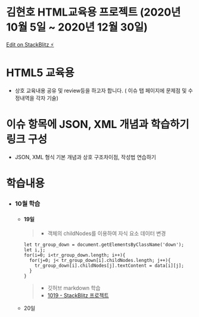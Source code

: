 # 김현호 HTML교육용 프로젝트 (2020년 10월 5일 ~ 2020년 12월 30일)

[Edit on StackBlitz ⚡️](https://stackblitz.com/edit/html5-css-javascript-study)

# HTML5 교육용
  - 상호 교육내용 공유 및 review등을 하고자 합니다.
    ( 이슈 탭 페이지에 문제점 및 수정내역을 각자 기술)

# 이슈 항목에 JSON, XML 개념과 학습하기 링크 구성
   - JSON, XML 형식 기본 개념과 상호 구조차이점, 작성법 연습하기
   
# 학습내용
   - ### 10월 학습
     - #### 19일    
        > - 객체의 childNodes를 이용하여 자식 요소 데이터 변경    
        > 
        ```
        let tr_group_down = document.getElementsByClassName('down');
        let i,j;
        for(i=0; i<tr_group_down.length; i++){
          for(j=0; j< tr_group_down[i].childNodes.length; j++){
            tr_group_down[i].childNodes[j].textContent = data[i][j];
          }
        }
        ```   
        > - 깃허브 markdown 학습  
        > - [1019 - StackBlitz 프로젝트](https://stackblitz.com/edit/html5-css-javascript-study?file=project/1019/1019_script.js)
     - 20일















